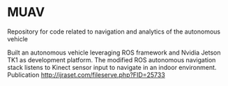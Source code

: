 # MUAV
Repository for code related to navigation and analytics of the autonomous vehicle


Built an autonomous vehicle leveraging ROS framework and Nvidia Jetson TK1 as development platform. The modified ROS autonomous navigation stack listens to Kinect sensor input to navigate in an indoor environment. Publication http://ijraset.com/fileserve.php?FID=25733
